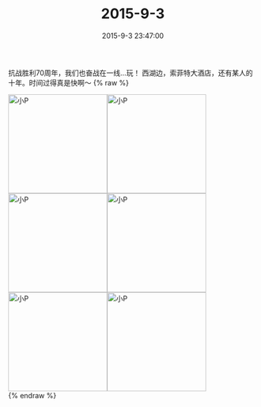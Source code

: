 ﻿---
title: "2015-9-3"
date: 2015-9-3 23:47:00
tags:
categories: 妈妈
---
抗战胜利70周年，我们也奋战在一线…玩！
西湖边，索菲特大酒店，还有某人的十年。时间过得真是快啊～
{% raw %}
<div style="width:500 px">
<div style="float:left; width:100 px"><img src="/images/微信图片_20171011154317.jpg" width="200" alt="小P"></div>
<div style="float:left; width:100 px"><img src="/images/微信图片_20171011154344.jpg" width="200" alt="小P"></div>
<div style="float:left; width:100 px"><img src="/images/微信图片_20171011154354.jpg" width="200" alt="小P"></div>
<div style="float:left; width:100 px"><img src="/images/微信图片_20171011154404.jpg" width="200" alt="小P"></div>
<div style="float:left; width:100 px"><img src="/images/微信图片_20171011154414.jpg" width="200" alt="小P"></div>
<div style="float:left; width:100 px"><img src="/images/微信图片_20171011154426.jpg" width="200" alt="小P"></div>
<div style="clear:both"></div>
</div>
{% endraw %}
